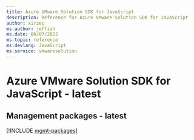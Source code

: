 ```yaml
---
title: Azure VMware Solution SDK for JavaScript
description: Reference for Azure VMware Solution SDK for JavaScript
author: xirzec
ms.author: jeffish
ms.date: 06/07/2022
ms.topic: reference
ms.devlang: JavaScript
ms.service: vmwaresolution
---
```

# Azure VMware Solution SDK for JavaScript - latest
## Management packages - latest
[!INCLUDE [mgmt-packages](vmware-solution-mgmt-index.md)]
